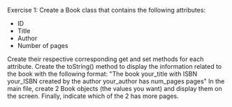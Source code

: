 Exercise 1: Create a Book class that contains the following attributes:

- ID
- Title
- Author
- Number of pages

Create their respective corresponding get and set methods for each attribute. 
Create the toString() method to display the information related to the book with the following format:
"The book your_title with ISBN your_ISBN created by the author your_author has num_pages pages"
In the main file, create 2 Book objects (the values you want) and display them on the screen. 
Finally, indicate which of the 2 has more pages.